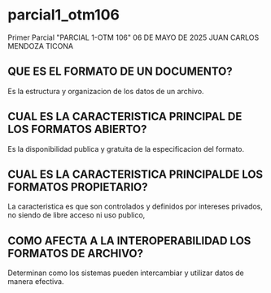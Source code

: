 # parcial1_otm106
Primer Parcial
"PARCIAL 1-OTM 106"
06 DE MAYO DE 2025
JUAN CARLOS MENDOZA TICONA
## QUE ES EL FORMATO DE UN DOCUMENTO?
Es la estructura y organizacion de los datos de un archivo.
## CUAL ES LA CARACTERISTICA PRINCIPAL DE LOS FORMATOS ABIERTO?
Es la disponibilidad publica y gratuita de la especificacion del formato.
## CUAL ES LA CARACTERISTICA PRINCIPALDE LOS FORMATOS PROPIETARIO?
La caracteristica es que son controlados y definidos por intereses privados, no siendo de libre acceso ni uso publico,
## COMO AFECTA A LA INTEROPERABILIDAD LOS FORMATOS DE ARCHIVO?
Determinan como los sistemas pueden intercambiar y utilizar datos de manera efectiva. 